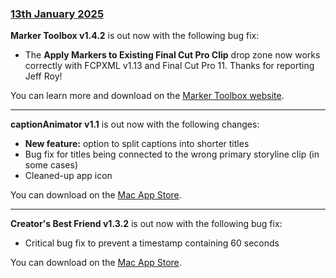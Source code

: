 ### [13th January 2025](/news/20250113)

**Marker Toolbox v1.4.2** is out now with the following bug fix:

- The **Apply Markers to Existing Final Cut Pro Clip** drop zone now works correctly with FCPXML v1.13 and Final Cut Pro 11. Thanks for reporting Jeff Roy!

You can learn more and download on the [Marker Toolbox website](https://markertoolbox.fcp.cafe).

---

**captionAnimator v1.1** is out now with the following changes:

- **New feature:** option to split captions into shorter titles
- Bug fix for titles being connected to the wrong primary storyline clip (in some cases)
- Cleaned-up app icon

You can download on the [Mac App Store](https://apps.apple.com/app/captionanimator/id6736841747).

---

**Creator's Best Friend v1.3.2** is out now with the following bug fix:

- Critical bug fix to prevent a timestamp containing 60 seconds

You can download on the [Mac App Store](https://apps.apple.com/app/creators-best-friend/id1524172135).